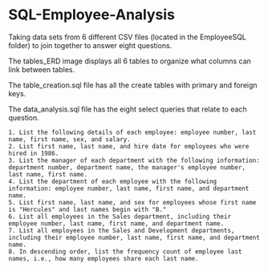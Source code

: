 # SQL-Employee-Analysis

Taking data sets from 6 different CSV files (located in the EmployeeSQL folder) to join together to answer eight questions.

The tables_ERD image displays all 6 tables to organize what columns can link between tables.

The table_creation.sql file has all the create tables with primary and foreign keys.

The data_analysis.sql file has the eight select queries that relate to each question.

	1. List the following details of each employee: employee number, last name, first name, sex, and salary.
	2. List first name, last name, and hire date for employees who were hired in 1986.
	3. List the manager of each department with the following information: department number, department name, the manager's employee number, last name, first name.
	4. List the department of each employee with the following information: employee number, last name, first name, and department name.
	5. List first name, last name, and sex for employees whose first name is "Hercules" and last names begin with "B."
	6. List all employees in the Sales department, including their employee number, last name, first name, and department name.
	7. List all employees in the Sales and Development departments, including their employee number, last name, first name, and department name.
	8. In descending order, list the frequency count of employee last names, i.e., how many employees share each last name.
